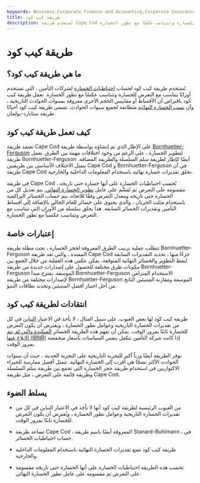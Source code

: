 ```yaml
---
keywords: Business,Corporate Finance and Accounting,Corporate Insurance
title: طريقة كيب كود
description: تُستخدم طريقة Cape Cod لحساب احتياطيات الخسائر. يستخدم أوزانًا تتناسب مع التعرض للخسارة وتتناسب عكسًا مع تطور الخسارة.
---
```


# طريقة كيب كود
## ما هي طريقة كيب كود؟

تُستخدم طريقة كيب كود لحساب [احتياطيات الخسارة](/loss-reserve) لشركات التأمين ، التي تستخدم أوزانًا تتناسب مع التعرض للخسارة وتتناسب عكسًا مع تطور الخسارة. تعمل طريقة كيب كود بافتراض أن الأقساط أو مقاييس الحجم الأخرى معروفة بسنوات الحوادث التاريخية ، وأن [نسب الخسارة النهائية](/loss-ratio) متطابقة لجميع سنوات الحوادث. تسمى طريقة كيب كود أحيانًا طريقة ستانارد-بولمان.

## كيف تعمل طريقة كيب كود

تعتمد طريقة Cape Cod على الإطار الذي تم إنشاؤه بواسطة طريقة [Bornhuetter-Ferguson](/bornhuetterferguson-technique) لتطوير الخسارة ، على الرغم من وجود اختلافات مهمة بين الطرق. تعمل طريقة Bornhuetter-Ferguson أيضًا كإطار لطريقة سلم السلسلة والطريقة المضافة. يتمثل الاختلاف الأساسي بين طريقتين Cape Cod و Bornhuetter-Ferguson في أن طريقة Cape Cod تخلق تقديرات خسارة نهائية باستخدام المعلومات الداخلية والخارجية.

في طريقة Cape Cod ، تُحسب احتياطيات الخسارة على أنها خسارة حتى تاريخه مقسومة على التعرض ثم تُقسَّم على عامل [تطوير الخسارة النهائي.](/loss-development) يتم تعديل كل من الخسارة حتى تاريخه ومعدل التعرض وفقًا للاتجاه. يتم حساب الخسائر التراكمية باستخدام مثلث الجريان ، والذي يحتوي على خسائر للعام الحالي بالإضافة إلى أقساط التأمين وتقديرات الخسائر السابقة. هذا يخلق سلسلة من الأوزان التي تتناسب مع التعرض وتتناسب عكسياً مع تطور الخسارة.

## إعتبارات خاصة

تتطلب عملية ترتيب الطرق المعروفة لحجز الخسارة ، تحت مظلة طريقة Bornhuetter-Ferguson الممتدة ، والتي تعد طريقة Cape Cod جزءًا منها ، تحديد التقديرات السابقة لنمط التطوير والخسائر النهائية المتوقعة. يمكن عكس هذه العملية من خلال الجمع بين مكونات طرق مختلفة للحصول على إصدارات جديدة من طريقة Bornhuetter-Ferguson الموسعة. يقترح مبدأ Bornhuetter-Ferguson الاستخدام المتزامن لإصدارات مختلفة من طريقة Bornhuetter-Ferguson الموسعة ومقارنة المتنبئين الناتج من أجل اختيار أفضل المتنبئين وتحديد نطاقات التنبؤ.

## انتقادات لطريقة كيب كود

طريقة كيب كود لها بعض العيوب. على سبيل المثال ، لا يأخذ في الاعتبار [التباين](/variability) في كل من تقديرات الخسارة التاريخية وعوامل تطور الخسارة ، ويفترض أن يكون التعرض للخسارة ثابتًا بمرور الوقت. يمكن أن تفهم هذه الطريقة الخسائر [المتكبدة والتي لم يتم الإبلاغ عنها (IBNR)](/incurredbutnotreported) إذا كانت شركة التأمين تتكفل بنفس السياسات بأسعار منخفضة بمرور الوقت.

توفر الطريقة أيضًا وزناً أكبر للتجربة التاريخية على التجربة الحديثة ، حيث أن سنوات الحوادث الأكثر نضجًا هي أقرب إلى الخسارة النهائية. تتمثل أفضل ممارسة للخبراء الاكتواريين في استخدام طريقة حجز الخسارة التي تجمع بين طريقة سلم السلسلة وطريقة قائمة على التعرض ، مثل طريقة Cape Cod.

## يسلط الضوء

- من العيوب الرئيسية لطريقة كيب كود أنها لا تأخذ في الاعتبار التباين في كل من تقديرات الخسارة التاريخية وعوامل تطور الخسارة ، ويُفترض أن يكون التعرض للخسارة ثابتًا بمرور الوقت.

- تساعد طريقة Cape Cod ، المعروفة أيضًا باسم طريقة Stanard-Buhlmann ، في حساب احتياطيات الخسائر.

- طريقة كيب كود تضع تقديرات الخسارة النهائية باستخدام المعلومات الداخلية والخارجية.

- تحسب هذه الطريقة احتياطيات الخسارة على أنها الخسارة حتى تاريخه مقسومة على التعرض ثم مقسومة على عامل تطور الخسارة النهائي.

